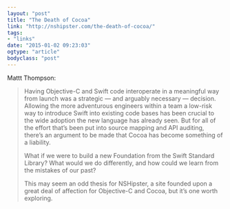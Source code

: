```yaml
---
layout: "post"
title: "The Death of Cocoa"
link: "http://nshipster.com/the-death-of-cocoa/"
tags: 
- "links"
date: "2015-01-02 09:23:03"
ogtype: "article"
bodyclass: "post"
---
```


Mattt Thompson:

> Having Objective-C and Swift code interoperate in a meaningful way from launch was a strategic — and arguably necessary — decision. Allowing the more adventurous engineers within a team a low-risk way to introduce Swift into existing code bases has been crucial to the wide adoption the new language has already seen. But for all of the effort that’s been put into source mapping and API auditing, there’s an argument to be made that Cocoa has become something of a liability.
> 
> What if we were to build a new Foundation from the Swift Standard Library? What would we do differently, and how could we learn from the mistakes of our past?
> 
> This may seem an odd thesis for NSHipster, a site founded upon a great deal of affection for Objective-C and Cocoa, but it’s one worth exploring.